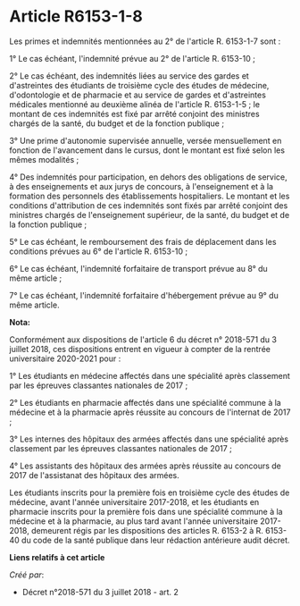 # Article R6153-1-8

Les primes et indemnités mentionnées au 2° de l'article R. 6153-1-7 sont :

1° Le cas échéant, l'indemnité prévue au 2° de l'article R. 6153-10 ;

2° Le cas échéant, des indemnités liées au service des gardes et d'astreintes des étudiants de troisième cycle des études de
médecine, d'odontologie et de pharmacie et au service de gardes et d'astreintes médicales mentionné au deuxième alinéa de
l'article R. 6153-1-5 ; le montant de ces indemnités est fixé par arrêté conjoint des ministres chargés de la santé, du
budget et de la fonction publique ;

3° Une prime d'autonomie supervisée annuelle, versée mensuellement en fonction de l'avancement dans le cursus, dont le
montant est fixé selon les mêmes modalités ;

4° Des indemnités pour participation, en dehors des obligations de service, à des enseignements et aux jurys de concours, à
l'enseignement et à la formation des personnels des établissements hospitaliers. Le montant et les conditions d'attribution
de ces indemnités sont fixés par arrêté conjoint des ministres chargés de l'enseignement supérieur, de la santé, du budget et
de la fonction publique ;

5° Le cas échéant, le remboursement des frais de déplacement dans les conditions prévues au 6° de l'article R. 6153-10 ;

6° Le cas échéant, l'indemnité forfaitaire de transport prévue au 8° du même article ;

7° Le cas échéant, l'indemnité forfaitaire d'hébergement prévue au 9° du même article.

**Nota:**

Conformément aux dispositions de l'article 6 du décret n° 2018-571 du 3 juillet 2018, ces dispositions entrent en vigueur à
compter de la rentrée universitaire 2020-2021 pour :

1° Les étudiants en médecine affectés dans une spécialité après classement par les épreuves classantes nationales de 2017 ;

2° Les étudiants en pharmacie affectés dans une spécialité commune à la médecine et à la pharmacie après réussite au concours
de l'internat de 2017 ;

3° Les internes des hôpitaux des armées affectés dans une spécialité après classement par les épreuves classantes nationales
de 2017 ;

4° Les assistants des hôpitaux des armées après réussite au concours de 2017 de l'assistanat des hôpitaux des armées.

Les étudiants inscrits pour la première fois en troisième cycle des études de médecine, avant l'année universitaire
2017-2018, et les étudiants en pharmacie inscrits pour la première fois dans une spécialité commune à la médecine et à la
pharmacie, au plus tard avant l'année universitaire 2017-2018, demeurent régis par les dispositions des articles R. 6153-2 à
R. 6153-40 du code de la santé publique dans leur rédaction antérieure audit décret.

**Liens relatifs à cet article**

_Créé par_:

  - Décret n°2018-571 du 3 juillet 2018 - art. 2
